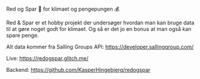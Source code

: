 Red og Spar
🌳 for klimaet og pengepungen 💰

Red & Spar er et hobby projekt der undersøger hvordan man kan bruge data til at gøre noget godt for klimaet. Og så er det jo en bonus at man også kan spare penge.

Alt data kommer fra Salling Groups API: https://developer.sallinggroup.com/

Live: https://redogspar.glitch.me/

Backend: https://github.com/KasperHingebjerg/redogspar
